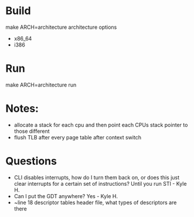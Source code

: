 # Build
make ARCH=architecture
architecture options
  - x86\_64
  - i386
# Run
make ARCH=architecture run
# Notes:
* allocate a stack for each cpu and then point each CPUs stack pointer to those different  
* flush TLB after every page table after context switch
# Questions
* CLI disables interrupts, how do I turn them back on, or does this just clear interrupts for a certain set of instructions? Until you run STI - Kyle H.
* Can I put the GDT anywhere? Yes - Kyle H.
* ~line 18 descriptor tables header file, what types of descriptors are there

